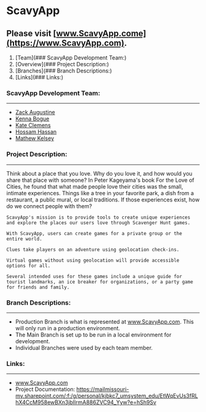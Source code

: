 # ScavyApp
Please visit [www.ScavyApp.come](https://www.ScavyApp.com).
---------

1. [Team](### ScavyApp Development Team:)
2. [Overview](### Project Description:)
3. [Branches](### Branch Descriptions:)
4. [Links](### Links:)


### ScavyApp Development Team:
---------
 - [Zack Augustine](https://github.com/zacka37)
 - [Kenna Bogue](https://github.com/kennabogue)
 - [Kate Clemens](https://github.com/klchbm)
 - [Hossam Hassan](https://github.com/hossam-hassan1)
 - [Mathew Kelsey](https://github.com/mdkdg7)
 

 ### Project Description:
 ---------
 Think about a place that you love. Why do you love it, and how would you share that place with someone? In Peter Kageyama's book For the Love of Cities, he found that what made people love their cities was the small, intimate experiences. Things like a tree in your favorite park, a dish from a restaurant, a public mural, or local traditions. If those experiences exist, how do we connect people with them?   

    ScavyApp's mission is to provide tools to create unique experiences and explore the places our users love through Scavenger Hunt games.  

    With ScavyApp, users can create games for a private group or the entire world.  
    
    Clues take players on an adventure using geolocation check-ins.  
    
    Virtual games without using geolocation will provide accessible options for all.  
    
    Several intended uses for these games include a unique guide for tourist landmarks, an ice breaker for organizations, or a party game for friends and family.  

### Branch Descriptions:
---------
 - Production Branch is what is represented at www.ScavyApp.com. This will only run in a production environment.
 - The Main Branch is set up to be run in a local environment for development.
 - Individual Branches were used by each team member.

### Links:
---------
* www.ScavyApp.com
* Project Documentation: https://mailmissouri-my.sharepoint.com/:f:/g/personal/kjbkc7_umsystem_edu/EtWqEvUs3fRLhX4CcM958ewBXn3jbIlrmA886ZVC94_Yyw?e=hSh9Sv
